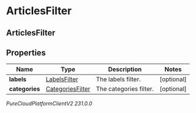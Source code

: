 # ArticlesFilter

## ArticlesFilter

## Properties

|Name | Type | Description | Notes|
|------------ | ------------- | ------------- | -------------|
| **labels** | [LabelsFilter](LabelsFilter) | The labels filter. | [optional] |
| **categories** | [CategoriesFilter](CategoriesFilter) | The categories filter. | [optional] |



_PureCloudPlatformClientV2 231.0.0_
